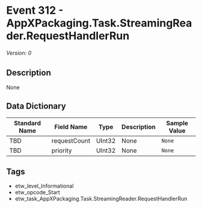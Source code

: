 # Event 312 - AppXPackaging.Task.StreamingReader.RequestHandlerRun
###### Version: 0

## Description
None

## Data Dictionary
|Standard Name|Field Name|Type|Description|Sample Value|
|---|---|---|---|---|
|TBD|requestCount|UInt32|None|`None`|
|TBD|priority|UInt32|None|`None`|

## Tags
* etw_level_Informational
* etw_opcode_Start
* etw_task_AppXPackaging.Task.StreamingReader.RequestHandlerRun